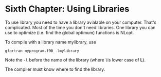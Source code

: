 # Sixth Chapter: Using Libraries

To use library you need to have a library avialable on your computer. That's complicated. Most of the time you don't need libraries. One library you can use to optimize (i.e. find the global optimum) functions is NLopt.

To compile with a library name mylibrary, use
```
gfortran myprogram.f90 -lmylibrary
```
Note the `-l` before the name of the library (where ```l```is lower case of **L**).

The compiler must know where to find the library.